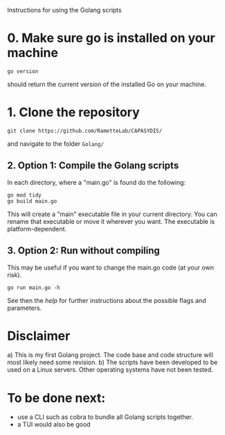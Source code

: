 Instructions for using the Golang scripts



# 0. Make sure go is installed on your machine
```
go version
```
should return the current version of the installed Go on your machine.

# 1. Clone the repository 
```
git clone https://github.com/RametteLab/CAPASYDIS/
```
and navigate to the folder `Golang/`

## 2. Option 1: Compile the Golang scripts
In each directory, where a "main.go" is found do the following:
```
go mod tidy
go build main.go
```
This will create a "main" executable file in your current directory. You can rename that executable or move it wherever you want. The executable is platform-dependent.

## 3. Option 2: Run without compiling
This may be useful if you want to change the main.go code (at your own risk).

```
go run main.go -h
```
See then the *help* for further instructions about the possible flags and parameters.


# Disclaimer
a) This is my first Golang project. The code base and code structure will most likely need some revision.
b) The scripts have been developed to be used on a Linux servers.
Other operating systems have not been tested. 

# To be done next:
- use a CLI such as cobra to bundle  all Golang scripts together.
- a TUI would also be good